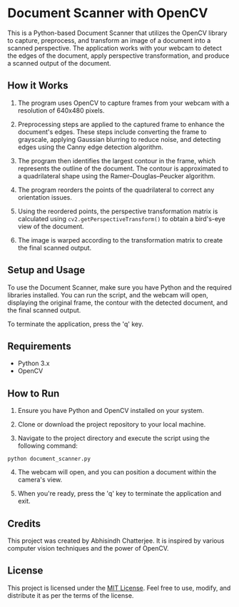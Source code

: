 # Document Scanner with OpenCV

This is a Python-based Document Scanner that utilizes the OpenCV library to capture, preprocess, and transform an image of a document into a scanned perspective. The application works with your webcam to detect the edges of the document, apply perspective transformation, and produce a scanned output of the document.

## How it Works

1. The program uses OpenCV to capture frames from your webcam with a resolution of 640x480 pixels.

2. Preprocessing steps are applied to the captured frame to enhance the document's edges. These steps include converting the frame to grayscale, applying Gaussian blurring to reduce noise, and detecting edges using the Canny edge detection algorithm.

3. The program then identifies the largest contour in the frame, which represents the outline of the document. The contour is approximated to a quadrilateral shape using the Ramer–Douglas–Peucker algorithm.

4. The program reorders the points of the quadrilateral to correct any orientation issues.

5. Using the reordered points, the perspective transformation matrix is calculated using `cv2.getPerspectiveTransform()` to obtain a bird's-eye view of the document.

6. The image is warped according to the transformation matrix to create the final scanned output.

## Setup and Usage

To use the Document Scanner, make sure you have Python and the required libraries installed. You can run the script, and the webcam will open, displaying the original frame, the contour with the detected document, and the final scanned output.

To terminate the application, press the 'q' key.

## Requirements

- Python 3.x
- OpenCV

## How to Run

1. Ensure you have Python and OpenCV installed on your system.

2. Clone or download the project repository to your local machine.

3. Navigate to the project directory and execute the script using the following command:

```python document_scanner.py```


4. The webcam will open, and you can position a document within the camera's view.

5. When you're ready, press the 'q' key to terminate the application and exit.

<!-- ## Example Output

![Document Scanner Output](example_output.jpg) -->

## Credits

This project was created by Abhisindh Chatterjee. It is inspired by various computer vision techniques and the power of OpenCV.

## License

This project is licensed under the [MIT License](LICENSE). Feel free to use, modify, and distribute it as per the terms of the license.

